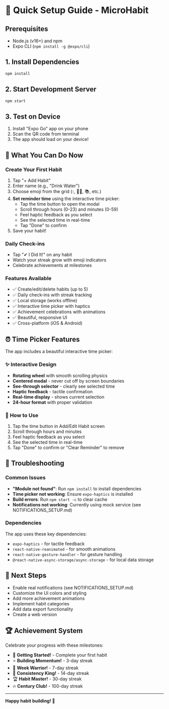 # 🚀 Quick Setup Guide - MicroHabit

## Prerequisites
- Node.js (v16+) and npm
- Expo CLI (`npm install -g @expo/cli`)

## 1. Install Dependencies
```bash
npm install
```

## 2. Start Development Server
```bash
npm start
```

## 3. Test on Device
1. Install "Expo Go" app on your phone
2. Scan the QR code from terminal
3. The app should load on your device!

## 🎯 What You Can Do Now

### Create Your First Habit
1. Tap "+ Add Habit"
2. Enter name (e.g., "Drink Water")
3. Choose emoji from the grid (💧, 🏃‍♂️, 📚, etc.)
4. **Set reminder time** using the interactive time picker:
   - Tap the time button to open the modal
   - Scroll through hours (0-23) and minutes (0-59)
   - Feel haptic feedback as you select
   - See the selected time in real-time
   - Tap "Done" to confirm
5. Save your habit!

### Daily Check-ins
- Tap "✔ I Did It!" on any habit
- Watch your streak grow with emoji indicators
- Celebrate achievements at milestones

### Features Available
- ✅ Create/edit/delete habits (up to 5)
- ✅ Daily check-ins with streak tracking
- ✅ Local storage (works offline)
- ✅ Interactive time picker with haptics
- ✅ Achievement celebrations with animations
- ✅ Beautiful, responsive UI
- ✅ Cross-platform (iOS & Android)

## ⏰ Time Picker Features

The app includes a beautiful interactive time picker:

### ✨ **Interactive Design**
- **Rotating wheel** with smooth scrolling physics
- **Centered modal** - never cut off by screen boundaries
- **See-through selector** - clearly see selected time
- **Haptic feedback** - tactile confirmation
- **Real-time display** - shows current selection
- **24-hour format** with proper validation

### 🎯 **How to Use**
1. Tap the time button in Add/Edit Habit screen
2. Scroll through hours and minutes
3. Feel haptic feedback as you select
4. See the selected time in real-time
5. Tap "Done" to confirm or "Clear Reminder" to remove

## 🔧 Troubleshooting

### Common Issues
- **"Module not found"**: Run `npm install` to install dependencies
- **Time picker not working**: Ensure `expo-haptics` is installed
- **Build errors**: Run `npm start -c` to clear cache
- **Notifications not working**: Currently using mock service (see NOTIFICATIONS_SETUP.md)

### Dependencies
The app uses these key dependencies:
- `expo-haptics` - for tactile feedback
- `react-native-reanimated` - for smooth animations
- `react-native-gesture-handler` - for gesture handling
- `@react-native-async-storage/async-storage` - for local data storage

## 📱 Next Steps
- Enable real notifications (see NOTIFICATIONS_SETUP.md)
- Customize the UI colors and styling
- Add more achievement animations
- Implement habit categories
- Add data export functionality
- Create a web version

## 🏆 Achievement System

Celebrate your progress with these milestones:
- 🌱 **Getting Started!** - Complete your first habit
- ⭐ **Building Momentum!** - 3-day streak
- 💪 **Week Warrior!** - 7-day streak
- 👑 **Consistency King!** - 14-day streak
- 🏆 **Habit Master!** - 30-day streak
- 🔥 **Century Club!** - 100-day streak

---

**Happy habit building! 🌟** 